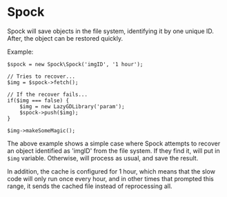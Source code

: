 Spock
=====

Spock will save objects in the file system, identifying it by one unique ID.
After, the object can be restored quickly. 

Example:

```
$spock = new Spock\Spock('imgID', '1 hour');

// Tries to recover...
$img = $spock->fetch();

// If the recover fails...
if($img === false) {
	$img = new LazyGDLibrary('param');
	$spock->push($img);
}

$img->makeSomeMagic();
```

The above example shows a simple case where Spock attempts to recover an object identified as 'imgID' from the file system. If they find it, will put in `$img` variable. Otherwise, will process as usual, and save the result. 

In addition, the cache is configured for 1 hour, which means that the slow code will only run once every hour, and in other times that prompted this range, it sends the cached file instead of reprocessing all.
